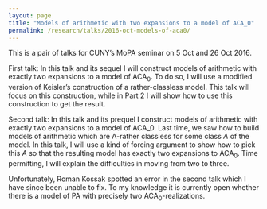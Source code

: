 ```yaml
---
layout: page
title: "Models of arithmetic with two expansions to a model of ACA_0"
permalink: /research/talks/2016-oct-models-of-aca0/
---
```


This is a pair of talks for CUNY’s MoPA seminar on 5 Oct and 26 Oct 2016.

First talk: In this talk and its sequel I will construct models of arithmetic with exactly two expansions to a model of $\mathsf{ACA}_0$. To do so, I will use a modified version of Keisler’s construction of a rather-classless model. This talk will focus on this construction, while in Part 2 I will show how to use this construction to get the result.

Second talk: In this talk and its prequel I construct models of arithmetic with exactly two expansions to a model of $\mathsf{ACA}\_0$. Last time, we saw how to build models of arithmetic which are A-rather classless for some class $A$ of the model. In this talk, I will use a kind of forcing argument to show how to pick this $A$ so that the resulting model has exactly two expansions to $\mathsf{ACA}_0$. Time permitting, I will explain the difficulties in moving from two to three.

Unfortunately, Roman Kossak spotted an error in the second talk which I have since been unable to fix. To my knowledge it is currently open whether there is a model of $\mathsf{PA}$ with precisely two $\mathsf{ACA}_0$-realizations.
